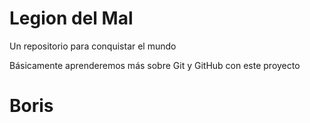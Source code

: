 # Legion del Mal
Un repositorio para conquistar el mundo

Básicamente aprenderemos más sobre Git y GitHub con este proyecto

# Boris